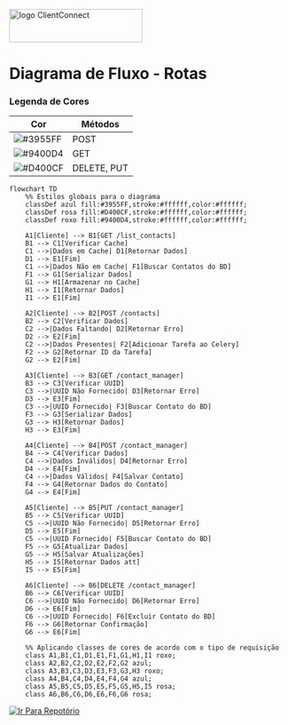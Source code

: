 <img width="240" height="60" alt="logo ClientConnect" src="https://github.com/user-attachments/assets/63be4e34-ebb8-4af7-97c6-f2d32767e5e3">

# Diagrama de Fluxo - Rotas

### Legenda de Cores

| Cor        | Métodos    |
|------------|-----------|
| ![#3955FF](https://via.placeholder.com/15/3955FF/000000?text=+) | POST  |
| ![#9400D4](https://via.placeholder.com/15/9400D4/000000?text=+) | GET |
| ![#D400CF](https://via.placeholder.com/15/D400CF/000000?text=+) | DELETE, PUT |


```mermaid
flowchart TD
    %% Estilos globais para o diagrama
    classDef azul fill:#3955FF,stroke:#ffffff,color:#ffffff;
    classDef rosa fill:#D400CF,stroke:#ffffff,color:#ffffff;
    classDef roxo fill:#9400D4,stroke:#ffffff,color:#ffffff;

    A1[Cliente] --> B1[GET /list_contacts]
    B1 --> C1[Verificar Cache]
    C1 -->|Dados em Cache| D1[Retornar Dados]
    D1 --> E1[Fim]
    C1 -->|Dados Não em Cache| F1[Buscar Contatos do BD]
    F1 --> G1[Serializar Dados]
    G1 --> H1[Armazenar no Cache]
    H1 --> I1[Retornar Dados]
    I1 --> E1[Fim]

    A2[Cliente] --> B2[POST /contacts]
    B2 --> C2[Verificar Dados]
    C2 -->|Dados Faltando| D2[Retornar Erro]
    D2 --> E2[Fim]
    C2 -->|Dados Presentes| F2[Adicionar Tarefa ao Celery]
    F2 --> G2[Retornar ID da Tarefa]
    G2 --> E2[Fim]

    A3[Cliente] --> B3[GET /contact_manager]
    B3 --> C3[Verificar UUID]
    C3 -->|UUID Não Fornecido| D3[Retornar Erro]
    D3 --> E3[Fim]
    C3 -->|UUID Fornecido| F3[Buscar Contato do BD]
    F3 --> G3[Serializar Dados]
    G3 --> H3[Retornar Dados]
    H3 --> E3[Fim]

    A4[Cliente] --> B4[POST /contact_manager]
    B4 --> C4[Verificar Dados]
    C4 -->|Dados Inválidos| D4[Retornar Erro]
    D4 --> E4[Fim]
    C4 -->|Dados Válidos| F4[Salvar Contato]
    F4 --> G4[Retornar Dados do Contato]
    G4 --> E4[Fim]

    A5[Cliente] --> B5[PUT /contact_manager]
    B5 --> C5[Verificar UUID]
    C5 -->|UUID Não Fornecido| D5[Retornar Erro]
    D5 --> E5[Fim]
    C5 -->|UUID Fornecido| F5[Buscar Contato do BD]
    F5 --> G5[Atualizar Dados]
    G5 --> H5[Salvar Atualizações]
    H5 --> I5[Retornar Dados att]
    I5 --> E5[Fim]

    A6[Cliente] --> B6[DELETE /contact_manager]
    B6 --> C6[Verificar UUID]
    C6 -->|UUID Não Fornecido| D6[Retornar Erro]
    D6 --> E6[Fim]
    C6 -->|UUID Fornecido| F6[Excluir Contato do BD]
    F6 --> G6[Retornar Confirmação]
    G6 --> E6[Fim]

    %% Aplicando classes de cores de acordo com o tipo de requisição
    class A1,B1,C1,D1,E1,F1,G1,H1,I1 roxo; 
    class A2,B2,C2,D2,E2,F2,G2 azul;
    class A3,B3,C3,D3,E3,F3,G3,H3 roxo; 
    class A4,B4,C4,D4,E4,F4,G4 azul; 
    class A5,B5,C5,D5,E5,F5,G5,H5,I5 rosa;
    class A6,B6,C6,D6,E6,F6,G6 rosa;
```
[![Ir Para Repotório](https://img.shields.io/badge/Ir_Para_Repotório-Informational?style=for-the-badge&logo=github&logoColor=white&color=9400D4)](/)
